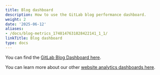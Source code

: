 ```yaml
---
title: Blog dashboard
description: How to use the GitLab blog performance dashboard.
weight: 2
date: '2025-06-12'
aliases:
- /docs/blog-metrics_1748147631828422141_1_1/
linkTitle: Blog dashboard
type: docs
---
```


You can find the [GitLab Blog Dashboard here](https://datastudio.google.com/reporting/25cb6cd0-28a2-4dda-8a06-abfe1d934dfe/page/p_fgr9j2qgmc).

You can learn more about our other [website analytics dashboards here](/handbook/marketing/inbound-marketing/search-marketing/analytics/).
